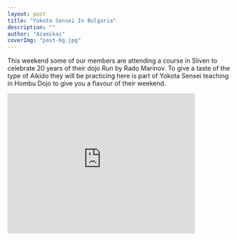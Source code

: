 ```yaml
---
layout: post
title: "Yokota Sensei In Bulgaria"
description: ""
author: "Azamikai"
coverImg: "post-bg.jpg"
---
```



This weekend some of our members are attending a course in Sliven to celebrate 20 years of their dojo Run by Rado Marinov. To give a taste of the type of Aikido they will be practicing here is part of Yokota Sensei teaching in Hombu Dojo to give you a flavour of their weekend.
  
<iframe width="420" height="315" src="https://www.youtube.com/watch?v=FXouiACaMRI" frameborder="0" allowfullscreen></iframe>
